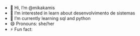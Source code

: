 - 👋 Hi, I’m @mikakamis
- 👀 I’m interested in learn about desenvolvimento de sistemas
- 🌱 I’m currently learning sql and python
- 😄 Pronouns: she/her
- ⚡ Fun fact: 

<!---
mikakamis/mikakamis is a ✨ special ✨ repository because its `README.md` (this file) appears on your GitHub profile.
You can click the Preview link to take a look at your changes.
--->
